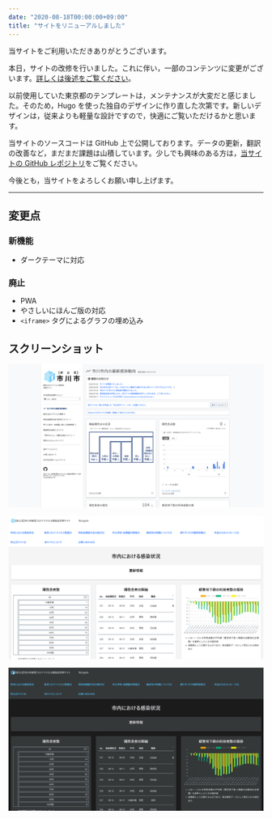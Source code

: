 ```yaml
---
date: "2020-08-18T00:00:00+09:00"
title: "サイトをリニューアルしました"
---
```


当サイトをご利用いただきありがとうございます。

本日，サイトの改修を行いました。これに伴い，一部のコンテンツに変更がございます。[詳しくは後述をご覧ください](#変更点)。

以前使用していた東京都のテンプレートは，メンテナンスが大変だと感じました。そのため，Hugo を使った独自のデザインに作り直した次第です。新しいデザインは，従来よりも軽量な設計ですので，快適にご覧いただけるかと思います。

当サイトのソースコードは GitHub 上で公開しております。データの更新，翻訳の改善など，まだまだ課題は山積しています。少しでも興味のある方は，[当サイトの GitHub レポジトリ](https://github.com/Meiryo7743/COVID-19-Ichikawa)をご覧ください。

今後とも，当サイトをよろしくお願い申し上げます。

---

## 変更点

### 新機能

- ダークテーマに対応

### 廃止

- PWA
- やさしいにほんご版の対応
- `<iframe>` タグによるグラフの埋め込み

## スクリーンショット

![旧デザイン](./screenshot_old.png)

![新デザイン（ライトテーマ）](./screenshot_new_light.png)

![新デザイン（ダークテーマ）](./screenshot_new_dark.png)
